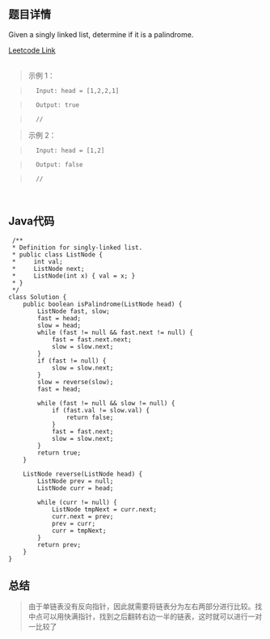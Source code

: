 <!--
 * @Author: Li yli2935@uwo.ca
 * @Date: 2023-06-24 15:13:50
 * @LastEditors: Li yli2935@uwo.ca
 * @LastEditTime: 2023-06-25 17:25:20
 * @FilePath: /practie/practice/src/modules/pages/LinkedList/Markdown/MergeTwoSortedLists.md
 * @Description: 这是默认设置,请设置`customMade`, 打开koroFileHeader查看配置 进行设置: https://github.com/OBKoro1/koro1FileHeader/wiki/%E9%85%8D%E7%BD%AE
-->
## 题目详情
Given a singly linked list, determine if it is a palindrome.

<a href="https://leetcode.com/problems/palindrome-linked-list/" target="_blank">Leetcode Link</a>
<br/>
<br/>
> 示例 1：

>       Input: head = [1,2,2,1]

>       Output: true

>       // 

> 示例 2：

>       Input: head = [1,2]

>       Output: false

>       // 

<br/>

## Java代码
```
 /**
 * Definition for singly-linked list.
 * public class ListNode {
 *     int val;
 *     ListNode next;
 *     ListNode(int x) { val = x; }
 * }
 */
class Solution {
    public boolean isPalindrome(ListNode head) {
        ListNode fast, slow;
        fast = head;
        slow = head;
        while (fast != null && fast.next != null) {
            fast = fast.next.next;
            slow = slow.next;
        }
        if (fast != null) {
            slow = slow.next;
        }
        slow = reverse(slow);
        fast = head;

        while (fast != null && slow != null) {
            if (fast.val != slow.val) {
                return false;
            }
            fast = fast.next;
            slow = slow.next;
        }
        return true;
    }

    ListNode reverse(ListNode head) {
        ListNode prev = null;
        ListNode curr = head;

        while (curr != null) {
            ListNode tmpNext = curr.next;
            curr.next = prev;
            prev = curr;
            curr = tmpNext;
        }
        return prev;
    }
}

```
## 总结
> 由于单链表没有反向指针，因此就需要将链表分为左右两部分进行比较。找中点可以用快满指针，找到之后翻转右边一半的链表，这时就可以进行一对一比较了



